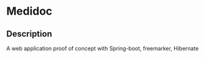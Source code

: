 # Medidoc

## Description 
A web application proof of concept with Spring-boot, freemarker, Hibernate
